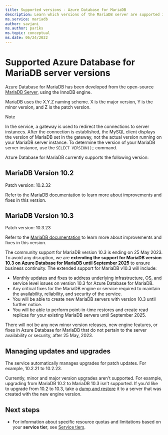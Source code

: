 ```yaml
---
title: Supported versions - Azure Database for MariaDB
description: Learn which versions of the MariaDB server are supported in the Azure Database for MariaDB service.
ms.service: mariadb
author: savjani
ms.author: pariks
ms.topic: conceptual
ms.date: 06/24/2022
---
```

# Supported Azure Database for MariaDB server versions

Azure Database for MariaDB has been developed from the open-source [MariaDB Server](https://downloads.mariadb.org/), using the InnoDB engine.

MariaDB uses the X.Y.Z naming scheme. X is the major version, Y is the minor version, and Z is the patch version.

> [!NOTE]
> In the service, a gateway is used to redirect the connections to server instances. After the connection is established, the MySQL client displays the version of MariaDB set in the gateway, not the actual version running on your MariaDB server instance. To determine the version of your MariaDB server instance, use the `SELECT VERSION();` command.

Azure Database for MariaDB currently supports the following version:

## MariaDB Version 10.2

Patch version: 10.2.32

Refer to the [MariaDB documentation](https://mariadb.com/kb/en/mariadb-10232-release-notes/) to learn more about improvements and fixes in this version.

## MariaDB Version 10.3

Patch version: 10.3.23

Refer to the [MariaDB documentation](https://mariadb.com/kb/en/mariadb-10323-release-notes/) to learn more about improvements and fixes in this version.

The community support for MariaDB version 10.3 is ending on 25 May 2023. To avoid any disruption, we are **extending the support for MariaDB version 10.3 on Azure Database for MariaDB until September 2025** to ensure business continuity. The extended support for MariaDB v10.3 will include:

* Monthly updates and fixes to address underlying infrastructure, OS, and service level issues on version 10.3 for Azure Database for MariaDB.
* Any critical fixes for the MariaDB engine or service required to maintain the availability, reliability, and security of the service.
* You will be able to create new MariaDB servers with version 10.3 until further notice.
* You will be able to perform point-in-time restores and create read replicas for your existing MariaDB servers until September 2025.

There will not be any new minor version releases, new engine features, or fixes in Azure Database for MariaDB that do not pertain to the server availability or security, after 25 May, 2023.

## Managing updates and upgrades

The service automatically manages upgrades for patch updates. For example, 10.2.21 to 10.2.23.

Currently, minor and major version upgrades aren't supported. For example, upgrading from MariaDB 10.2 to MariaDB 10.3 isn't supported. If you'd like to upgrade from 10.2 to 10.3, take a [dump and restore](./howto-migrate-dump-restore.md) it to a server that was created with the new engine version.

## Next steps

- For information about specific resource quotas and limitations based on your **service tier**, see [Service tiers](./concepts-pricing-tiers.md).
